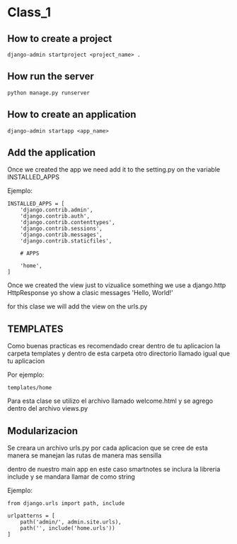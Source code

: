 # Class_1

## How to create a project

    django-admin startproject <project_name> .



## How run the server

    python manage.py runserver


## How to create an application

    django-admin startapp <app_name>


## Add the application 

Once we created the app we need add it to the setting.py on the variable INSTALLED_APPS

Ejemplo: 

    INSTALLED_APPS = [
        'django.contrib.admin',
        'django.contrib.auth',
        'django.contrib.contenttypes',
        'django.contrib.sessions',
        'django.contrib.messages',
        'django.contrib.staticfiles',

        # APPS

        'home',
    ]

Once we created the view just to vizualice something we use a django.http HttpResponse yo show a clasic messages
'Hello, World!'

for this clase we will add the view on the urls.py



## TEMPLATES

Como buenas practicas es recomendado crear dentro de tu aplicacion la carpeta templates y dentro de esta carpeta otro directorio llamado igual que tu aplicacion

Por ejemplo:

    templates/home

Para esta clase se utilizo el archivo llamado welcome.html y se agrego dentro del archivo views.py


## Modularizacion

Se creara un archivo urls.py por cada aplicacion que se cree de esta manera se manejan las rutas de manera mas sensilla

dentro de nuestro main app en este caso smartnotes se inclura la libreria include y se mandara llamar de como string

Ejemplo:

    from django.urls import path, include

    urlpatterns = [
        path('admin/', admin.site.urls),
        path('', include('home.urls'))
    ]
